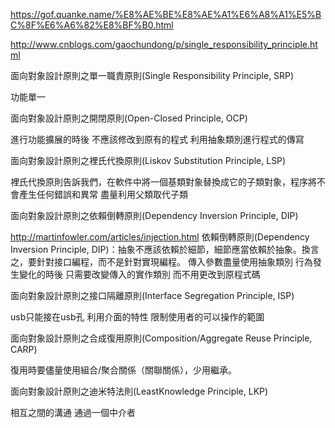 https://gof.quanke.name/%E8%AE%BE%E8%AE%A1%E6%A8%A1%E5%BC%8F%E6%A6%82%E8%BF%B0.html

http://www.cnblogs.com/gaochundong/p/single_responsibility_principle.html

面向對象設計原則之單一職責原則(Single Responsibility Principle, SRP)


功能單一


面向對象設計原則之開閉原則(Open-Closed Principle, OCP)


進行功能擴展的時後 不應該修改到原有的程式
利用抽象類別進行程式的傳寫


面向對象設計原則之裡氏代換原則(Liskov Substitution Principle, LSP)


裡氏代換原則告訴我們，在軟件中將一個基類對象替換成它的子類對象，程序將不會產生任何錯誤和異常
盡量利用父類取代子類


面向對象設計原則之依賴倒轉原則(Dependency Inversion Principle, DIP)


http://martinfowler.com/articles/injection.html
依賴倒轉原則(Dependency Inversion Principle, DIP)：抽象不應該依賴於細節，細節應當依賴於抽象。換言之，要針對接口編程，而不是針對實現編程。
傳入參數盡量使用抽象類別 行為發生變化的時後 只需要改變傳入的實作類別 而不用更改到原程式碼


面向對象設計原則之接口隔離原則(Interface Segregation Principle, ISP)


usb只能接在usb孔 利用介面的特性 限制使用者的可以操作的範圍


面向對象設計原則之合成復用原則(Composition/Aggregate Reuse Principle, CARP)


復用時要儘量使用組合/聚合關係（關聯關係），少用繼承。


面向對象設計原則之迪米特法則(LeastKnowledge Principle, LKP)


相互之間的溝通 通過一個中介者


